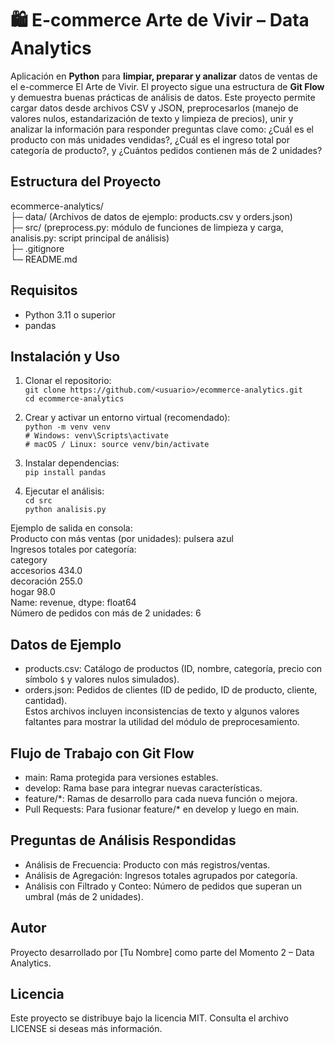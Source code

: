 # 🛍️ E-commerce Arte de Vivir – Data Analytics

Aplicación en **Python** para **limpiar, preparar y analizar** datos de ventas de el e-commerce El Arte de Vivir. El proyecto sigue una estructura de **Git Flow** y demuestra buenas prácticas de análisis de datos. Este proyecto permite cargar datos desde archivos CSV y JSON, preprocesarlos (manejo de valores nulos, estandarización de texto y limpieza de precios), unir y analizar la información para responder preguntas clave como: ¿Cuál es el producto con más unidades vendidas?, ¿Cuál es el ingreso total por categoría de producto?, y ¿Cuántos pedidos contienen más de 2 unidades?

## Estructura del Proyecto

ecommerce-analytics/  
├─ data/ (Archivos de datos de ejemplo: products.csv y orders.json)  
├─ src/ (preprocess.py: módulo de funciones de limpieza y carga, analisis.py: script principal de análisis)  
├─ .gitignore  
└─ README.md

## Requisitos

- Python 3.11 o superior  
- pandas

## Instalación y Uso

1. Clonar el repositorio:  
   `git clone https://github.com/<usuario>/ecommerce-analytics.git`  
   `cd ecommerce-analytics`

2. Crear y activar un entorno virtual (recomendado):  
   `python -m venv venv`  
   `# Windows: venv\Scripts\activate`  
   `# macOS / Linux: source venv/bin/activate`

3. Instalar dependencias:  
   `pip install pandas`

4. Ejecutar el análisis:  
   `cd src`  
   `python analisis.py`

Ejemplo de salida en consola:  
Producto con más ventas (por unidades): pulsera azul  
Ingresos totales por categoría:  
category  
accesorios    434.0  
decoración    255.0  
hogar          98.0  
Name: revenue, dtype: float64  
Número de pedidos con más de 2 unidades: 6

## Datos de Ejemplo

- products.csv: Catálogo de productos (ID, nombre, categoría, precio con símbolo `$` y valores nulos simulados).  
- orders.json: Pedidos de clientes (ID de pedido, ID de producto, cliente, cantidad).  
Estos archivos incluyen inconsistencias de texto y algunos valores faltantes para mostrar la utilidad del módulo de preprocesamiento.

## Flujo de Trabajo con Git Flow

- main: Rama protegida para versiones estables.  
- develop: Rama base para integrar nuevas características.  
- feature/*: Ramas de desarrollo para cada nueva función o mejora.  
- Pull Requests: Para fusionar feature/* en develop y luego en main.

## Preguntas de Análisis Respondidas

- Análisis de Frecuencia: Producto con más registros/ventas.  
- Análisis de Agregación: Ingresos totales agrupados por categoría.  
- Análisis con Filtrado y Conteo: Número de pedidos que superan un umbral (más de 2 unidades).

## Autor

Proyecto desarrollado por [Tu Nombre] como parte del Momento 2 – Data Analytics.

## Licencia

Este proyecto se distribuye bajo la licencia MIT. Consulta el archivo LICENSE si deseas más información.
